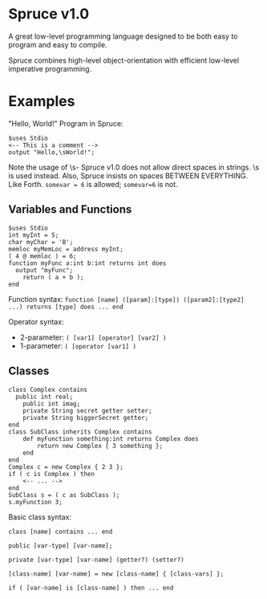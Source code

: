 Spruce v1.0
======

A great low-level programming language designed to be both easy to program and easy to compile.

Spruce combines high-level object-orientation with efficient low-level imperative programming.

Examples
========

"Hello, World!" Program in Spruce:

```
$uses Stdio
<-- This is a comment -->
output "Hello,\sWorld!";
```

Note the usage of \s- Spruce v1.0 does not allow direct spaces in strings. \s is used instead.
Also, Spruce insists on spaces BETWEEN EVERYTHING. Like Forth. `somevar = 6` is allowed; `somevar=6` is not.

Variables and Functions
----------

```
$uses Stdio
int myInt = 5;
char myChar = 'B';
memloc myMemLoc = address myInt;
( 4 @ memloc ) = 6;
function myFunc a:int b:int returns int does
  output "myFunc";
	return ( a + b );
end
```

Function syntax: `function [name] ([param]:[type]) ([param2]:[type2] ...) returns [type] does ... end`

Operator syntax:
- 2-parameter: `( [var1] [operator] [var2] )`
- 1-parameter: `( [operator [var1] )`

Classes
-------

```
class Complex contains
  public int real;
	public int imag;
	private String secret getter setter;
	private String biggerSecret getter;
end
class SubClass inherits Complex contains
	def myFunction something:int returns Complex does
		return new Complex { 3 something };
	end
end
Complex c = new Complex { 2 3 };
if ( c is Complex ) then
	<-- ... -->
end
SubClass s = ( c as SubClass );
s.myFunction 3;
```

Basic class syntax:

`class [name] contains ... end`

`public [var-type] [var-name];`

`private [var-type] [var-name] (getter?) (setter?)`

`[class-name] [var-name] = new [class-name] { [class-vars] };`

`if ( [var-name] is [class-name] ) then ... end`
